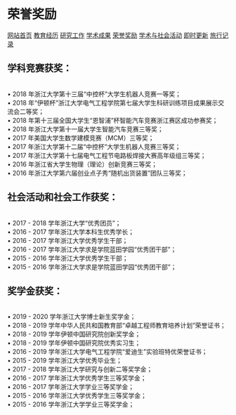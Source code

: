 # 荣誉奖励
<a href="/index.html">网站首页</a>
<a href="/jiaoyu.html">教育经历</a>
<a href="/yanjiugongzuo.html">研究工作</a>
<a href="/xueshuchengguo.html">学术成果</a>
<a href="/rongyujiangli.html">荣誉奖励</a>
<a href="/xueshuhuodong.html">学术与社会活动</a>
<a href="/jishigengxin.html">即时更新</a>
<a href="/qita.html">旅行记录</a>

## 学科竞赛获奖：
<br/>• 2018 年浙江大学第十三届“中控杯”大学生机器人竞赛一等奖；
<br/>• 2018 年“伊顿杯”浙江大学电气工程学院第七届大学生科研训练项目成果展示交流会二等奖；
<br/>• 2018 年第十三届全国大学生“恩智浦”杯智能汽车竞赛浙江赛区成功参赛奖；
<br/>• 2018 年浙江大学第十一届大学生智能汽车竞赛三等奖；
<br/>• 2017 年美国大学生数学建模竞赛（MCM）三等奖；
<br/>• 2017 年浙江大学第十二届“中控杯”大学生机器人竞赛三等奖；
<br/>• 2017 年浙江大学第十七届电气工程节电路板焊接大赛高年级组三等奖；
<br/>• 2016 年浙江省大学生物理（理论）创新竞赛三等奖；
<br/>• 2016 年浙江大学第六届创业点子秀“随机出货装置”团队三等奖；

## 社会活动和社会工作获奖：
<br/>• 2017 - 2018 学年浙江大学“优秀团员”；
<br/>• 2016 - 2017 学年浙江大学本科生优秀学长；
<br/>• 2016 - 2017 学年浙江大学优秀学生干部；
<br/>• 2016 - 2017 学年浙江大学求是学院蓝田学园“优秀团干部”；
<br/>• 2015 - 2016 学年浙江大学优秀学生干部；
<br/>• 2015 - 2016 学年浙江大学求是学院蓝田学园“优秀团干部”；

## 奖学金获奖：
<br/>• 2019 - 2020 学年浙江大学博士新生奖学金；
<br/>• 2018 - 2019 学年中华人民共和国教育部“卓越工程师教育培养计划”荣誉证书；
<br/>• 2018 - 2019 学年伊顿中国研究院创新奖学金；
<br/>• 2018 - 2019 学年伊顿中国研究院优秀实习生；
<br/>• 2016 - 2019 学年浙江大学电气工程学院“爱迪生”实验班特优荣誉证书；
<br/>• 2015 - 2019 学年浙江大学优秀毕业生；
<br/>• 2017 - 2018 学年浙江大学研究与创新二等奖学金；
<br/>• 2016 - 2017 学年浙江大学优秀学生三等奖学金；
<br/>• 2016 - 2017 学年浙江大学学业三等奖学金；
<br/>• 2015 - 2016 学年浙江大学优秀学生三等奖学金；
<br/>• 2015 - 2016 学年浙江大学学业三等奖学金；
